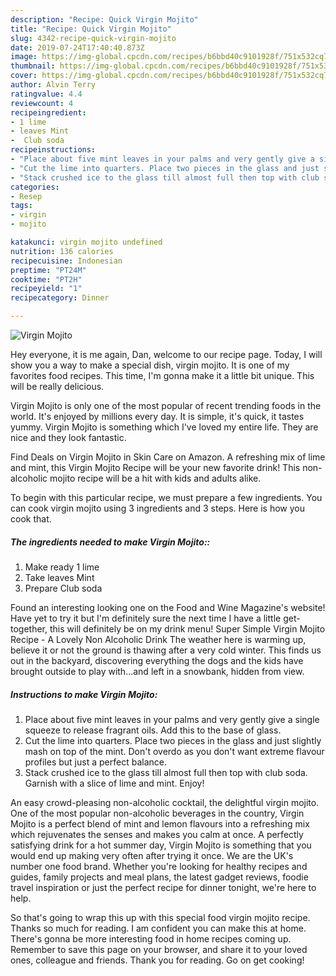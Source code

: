 ```yaml
---
description: "Recipe: Quick Virgin Mojito"
title: "Recipe: Quick Virgin Mojito"
slug: 4342-recipe-quick-virgin-mojito
date: 2019-07-24T17:40:40.873Z
image: https://img-global.cpcdn.com/recipes/b6bbd40c9101928f/751x532cq70/virgin-mojito-recipe-main-photo.jpg
thumbnail: https://img-global.cpcdn.com/recipes/b6bbd40c9101928f/751x532cq70/virgin-mojito-recipe-main-photo.jpg
cover: https://img-global.cpcdn.com/recipes/b6bbd40c9101928f/751x532cq70/virgin-mojito-recipe-main-photo.jpg
author: Alvin Terry
ratingvalue: 4.4
reviewcount: 4
recipeingredient:
- 1 lime
- leaves Mint
-  Club soda
recipeinstructions:
- "Place about five mint leaves in your palms and very gently give a single squeeze to release fragrant oils. Add this to the base of glass."
- "Cut the lime into quarters. Place two pieces in the glass and just slightly mash on top of the mint. Don&#39;t overdo as you don&#39;t want extreme flavour profiles but just a perfect balance."
- "Stack crushed ice to the glass till almost full then top with club soda. Garnish with a slice of lime and mint. Enjoy!"
categories:
- Resep
tags:
- virgin
- mojito

katakunci: virgin mojito undefined
nutrition: 136 calories
recipecuisine: Indonesian
preptime: "PT24M"
cooktime: "PT2H"
recipeyield: "1"
recipecategory: Dinner

---
```



![Virgin Mojito](https://img-global.cpcdn.com/recipes/b6bbd40c9101928f/751x532cq70/virgin-mojito-recipe-main-photo.jpg)

Hey everyone, it is me again, Dan, welcome to our recipe page. Today, I will show you a way to make a special dish, virgin mojito. It is one of my favorites food recipes. This time, I'm gonna make it a little bit unique. This will be really delicious.

Virgin Mojito is only one of the most popular of recent trending foods in the world. It's enjoyed by millions every day. It is simple, it's quick, it tastes yummy. Virgin Mojito is something which I've loved my entire life. They are nice and they look fantastic.

Find Deals on Virgin Mojito in Skin Care on Amazon. A refreshing mix of lime and mint, this Virgin Mojito Recipe will be your new favorite drink! This non-alcoholic mojito recipe will be a hit with kids and adults alike.


To begin with this particular recipe, we must prepare a few ingredients. You can cook virgin mojito using 3 ingredients and 3 steps. Here is how you cook that.

##### The ingredients needed to make Virgin Mojito::

1. Make ready 1 lime
1. Take leaves Mint
1. Prepare  Club soda


Found an interesting looking one on the Food and Wine Magazine&#39;s website! Have yet to try it but I&#39;m definitely sure the next time I have a little get-together, this will definitely be on my drink menu! Super Simple Virgin Mojito Recipe - A Lovely Non Alcoholic Drink The weather here is warming up, believe it or not the ground is thawing after a very cold winter. This finds us out in the backyard, discovering everything the dogs and the kids have brought outside to play with…and left in a snowbank, hidden from view. 

##### Instructions to make Virgin Mojito:

1. Place about five mint leaves in your palms and very gently give a single squeeze to release fragrant oils. Add this to the base of glass.
1. Cut the lime into quarters. Place two pieces in the glass and just slightly mash on top of the mint. Don&#39;t overdo as you don&#39;t want extreme flavour profiles but just a perfect balance.
1. Stack crushed ice to the glass till almost full then top with club soda. Garnish with a slice of lime and mint. Enjoy!


An easy crowd-pleasing non-alcoholic cocktail, the delightful virgin mojito. One of the most popular non-alcoholic beverages in the country, Virgin Mojito is a perfect blend of mint and lemon flavours into a refreshing mix which rejuvenates the senses and makes you calm at once. A perfectly satisfying drink for a hot summer day, Virgin Mojito is something that you would end up making very often after trying it once. We are the UK&#39;s number one food brand. Whether you&#39;re looking for healthy recipes and guides, family projects and meal plans, the latest gadget reviews, foodie travel inspiration or just the perfect recipe for dinner tonight, we&#39;re here to help. 

So that's going to wrap this up with this special food virgin mojito recipe. Thanks so much for reading. I am confident you can make this at home. There's gonna be more interesting food in home recipes coming up. Remember to save this page on your browser, and share it to your loved ones, colleague and friends. Thank you for reading. Go on get cooking!
